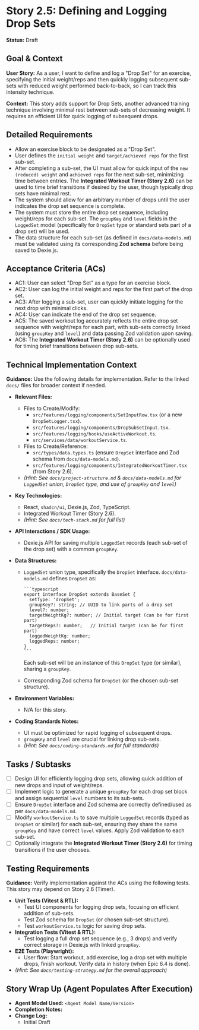 # Story 2.5: Defining and Logging Drop Sets

**Status:** Draft

## Goal & Context

**User Story:** As a user, I want to define and log a "Drop Set" for an exercise, specifying the initial weight/reps and then quickly logging subsequent sub-sets with reduced weight performed back-to-back, so I can track this intensity technique.

**Context:** This story adds support for Drop Sets, another advanced training technique involving minimal rest between sub-sets of decreasing weight. It requires an efficient UI for quick logging of subsequent drops.

## Detailed Requirements

* Allow an exercise block to be designated as a "Drop Set".
* User defines the `initial weight` and `target/achieved reps` for the first sub-set.
* After completing a sub-set, the UI must allow for quick input of the `new (reduced) weight` and `achieved reps` for the next sub-set, minimizing time between entries. The **Integrated Workout Timer (Story 2.6)** can be used to time brief transitions if desired by the user, though typically drop sets have minimal rest.
* The system should allow for an arbitrary number of drops until the user indicates the drop set sequence is complete.
* The system must store the entire drop set sequence, including weight/reps for each sub-set. The `groupKey` and `level` fields in the `LoggedSet` model (specifically for `DropSet` type or standard sets part of a drop set) will be used.
* The data structure for each sub-set (as defined in `docs/data-models.md`) must be validated using its corresponding **Zod schema** before being saved to Dexie.js.

## Acceptance Criteria (ACs)

* AC1: User can select "Drop Set" as a type for an exercise block.
* AC2: User can log the initial weight and reps for the first part of the drop set.
* AC3: After logging a sub-set, user can quickly initiate logging for the next drop with minimal clicks.
* AC4: User can indicate the end of the drop set sequence.
* AC5: The saved workout log accurately reflects the entire drop set sequence with weight/reps for each part, with sub-sets correctly linked (using `groupKey` and `level`) and data passing Zod validation upon saving.
* AC6: The **Integrated Workout Timer (Story 2.6)** can be optionally used for timing brief transitions between drop sub-sets.

## Technical Implementation Context

**Guidance:** Use the following details for implementation. Refer to the linked `docs/` files for broader context if needed.

* **Relevant Files:**
  * Files to Create/Modify:
    * `src/features/logging/components/SetInputRow.tsx` (or a new `DropSetLogger.tsx`).
    * `src/features/logging/components/DropSubSetInput.tsx`.
    * `src/features/logging/hooks/useActiveWorkout.ts`.
    * `src/services/data/workoutService.ts`.
  * Files to Create/Reference:
    * `src/types/data.types.ts` (ensure `DropSet` interface and Zod schema from `docs/data-models.md`).
    * `src/features/logging/components/IntegratedWorkoutTimer.tsx` (from Story 2.6).
  * _(Hint: See `docs/project-structure.md` & `docs/data-models.md` for `LoggedSet` union, `DropSet` type, and use of `groupKey` and `level`)_

* **Key Technologies:**
  * React, `shadcn/ui`, Dexie.js, Zod, TypeScript.
  * Integrated Workout Timer (Story 2.6).
  * _(Hint: See `docs/tech-stack.md` for full list)_

* **API Interactions / SDK Usage:**
  * Dexie.js API for saving multiple `LoggedSet` records (each sub-set of the drop set) with a common `groupKey`.

* **Data Structures:**
  * `LoggedSet` union type, specifically the `DropSet` interface. `docs/data-models.md` defines `DropSet` as:

        ```typescript
        export interface DropSet extends BaseSet {
          setType: 'dropSet';
          groupKey?: string; // UUID to link parts of a drop set
          level?: number; 
          targetWeightKg?: number; // Initial target (can be for first part)
          targetReps?: number;   // Initial target (can be for first part)
          loggedWeightKg: number;
          loggedReps: number;
        }
        ```

      Each sub-set will be an instance of this `DropSet` type (or similar), sharing a `groupKey`.
  * Corresponding Zod schema for `DropSet` (or the chosen sub-set structure).

* **Environment Variables:**
  * N/A for this story.

* **Coding Standards Notes:**
  * UI must be optimized for rapid logging of subsequent drops.
  * `groupKey` and `level` are crucial for linking drop sub-sets.
  * _(Hint: See `docs/coding-standards.md` for full standards)_

## Tasks / Subtasks

* [ ] Design UI for efficiently logging drop sets, allowing quick addition of new drops and input of weight/reps.
* [ ] Implement logic to generate a unique `groupKey` for each drop set block and assign sequential `level` numbers to its sub-sets.
* [ ] Ensure `DropSet` interface and Zod schema are correctly defined/used as per `docs/data-models.md`.
* [ ] Modify `workoutService.ts` to save multiple `LoggedSet` records (typed as `DropSet` or similar) for each sub-set, ensuring they share the same `groupKey` and have correct `level` values. Apply Zod validation to each sub-set.
* [ ] Optionally integrate the **Integrated Workout Timer (Story 2.6)** for timing transitions if the user chooses.

## Testing Requirements

**Guidance:** Verify implementation against the ACs using the following tests. This story may depend on Story 2.6 (Timer).

* **Unit Tests (Vitest & RTL):**
  * Test UI components for logging drop sets, focusing on efficient addition of sub-sets.
  * Test Zod schema for `DropSet` (or chosen sub-set structure).
  * Test `workoutService.ts` logic for saving drop sets.
* **Integration Tests (Vitest & RTL):**
  * Test logging a full drop set sequence (e.g., 3 drops) and verify correct storage in Dexie.js with linked `groupKey`.
* **E2E Tests (Playwright):**
  * User flow: Start workout, add exercise, log a drop set with multiple drops, finish workout. Verify data in history (when Epic 6.4 is done).
* _(Hint: See `docs/testing-strategy.md` for the overall approach)_

## Story Wrap Up (Agent Populates After Execution)

* **Agent Model Used:** `<Agent Model Name/Version>`
* **Completion Notes:**
* **Change Log:**
  * Initial Draft
